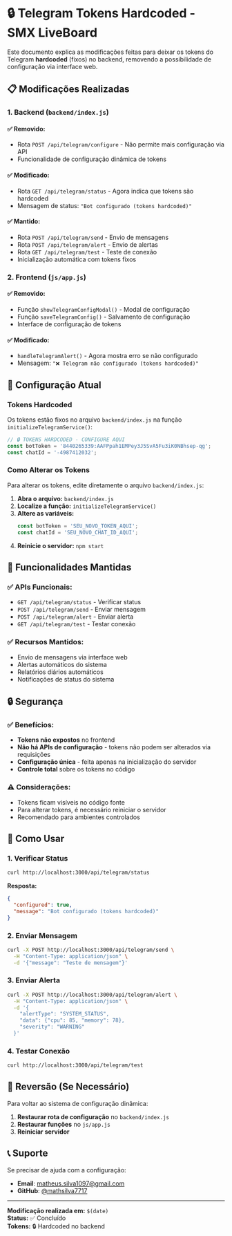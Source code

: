 # 🔒 Telegram Tokens Hardcoded - SMX LiveBoard

Este documento explica as modificações feitas para deixar os tokens do Telegram **hardcoded** (fixos) no backend, removendo a possibilidade de configuração via interface web.

## 📋 Modificações Realizadas

### 1. **Backend (`backend/index.js`)**

#### ✅ **Removido:**
- Rota `POST /api/telegram/configure` - Não permite mais configuração via API
- Funcionalidade de configuração dinâmica de tokens

#### ✅ **Modificado:**
- Rota `GET /api/telegram/status` - Agora indica que tokens são hardcoded
- Mensagem de status: `"Bot configurado (tokens hardcoded)"`

#### ✅ **Mantido:**
- Rota `POST /api/telegram/send` - Envio de mensagens
- Rota `POST /api/telegram/alert` - Envio de alertas
- Rota `GET /api/telegram/test` - Teste de conexão
- Inicialização automática com tokens fixos

### 2. **Frontend (`js/app.js`)**

#### ✅ **Removido:**
- Função `showTelegramConfigModal()` - Modal de configuração
- Função `saveTelegramConfig()` - Salvamento de configuração
- Interface de configuração de tokens

#### ✅ **Modificado:**
- `handleTelegramAlert()` - Agora mostra erro se não configurado
- Mensagem: `"❌ Telegram não configurado (tokens hardcoded)"`

## 🔧 Configuração Atual

### Tokens Hardcoded
Os tokens estão fixos no arquivo `backend/index.js` na função `initializeTelegramService()`:

```javascript
// 🔒 TOKENS HARDCODED - CONFIGURE AQUI
const botToken = '8440265339:AAFPpah1EMPey3J5SvA5Fu3iK0NBhsep-qg';
const chatId = '-4987412032';
```

### Como Alterar os Tokens

Para alterar os tokens, edite diretamente o arquivo `backend/index.js`:

1. **Abra o arquivo:** `backend/index.js`
2. **Localize a função:** `initializeTelegramService()`
3. **Altere as variáveis:**
   ```javascript
   const botToken = 'SEU_NOVO_TOKEN_AQUI';
   const chatId = 'SEU_NOVO_CHAT_ID_AQUI';
   ```
4. **Reinicie o servidor:** `npm start`

## 🚀 Funcionalidades Mantidas

### ✅ **APIs Funcionais:**
- `GET /api/telegram/status` - Verificar status
- `POST /api/telegram/send` - Enviar mensagem
- `POST /api/telegram/alert` - Enviar alerta
- `GET /api/telegram/test` - Testar conexão

### ✅ **Recursos Mantidos:**
- Envio de mensagens via interface web
- Alertas automáticos do sistema
- Relatórios diários automáticos
- Notificações de status do sistema

## 🔒 Segurança

### ✅ **Benefícios:**
- **Tokens não expostos** no frontend
- **Não há APIs de configuração** - tokens não podem ser alterados via requisições
- **Configuração única** - feita apenas na inicialização do servidor
- **Controle total** sobre os tokens no código

### ⚠️ **Considerações:**
- Tokens ficam visíveis no código fonte
- Para alterar tokens, é necessário reiniciar o servidor
- Recomendado para ambientes controlados

## 📱 Como Usar

### 1. **Verificar Status**
```bash
curl http://localhost:3000/api/telegram/status
```

**Resposta:**
```json
{
  "configured": true,
  "message": "Bot configurado (tokens hardcoded)"
}
```

### 2. **Enviar Mensagem**
```bash
curl -X POST http://localhost:3000/api/telegram/send \
  -H "Content-Type: application/json" \
  -d '{"message": "Teste de mensagem"}'
```

### 3. **Enviar Alerta**
```bash
curl -X POST http://localhost:3000/api/telegram/alert \
  -H "Content-Type: application/json" \
  -d '{
    "alertType": "SYSTEM_STATUS",
    "data": {"cpu": 85, "memory": 78},
    "severity": "WARNING"
  }'
```

### 4. **Testar Conexão**
```bash
curl http://localhost:3000/api/telegram/test
```

## 🔄 Reversão (Se Necessário)

Para voltar ao sistema de configuração dinâmica:

1. **Restaurar rota de configuração** no `backend/index.js`
2. **Restaurar funções** no `js/app.js`
3. **Reiniciar servidor**

## 📞 Suporte

Se precisar de ajuda com a configuração:

- **Email**: [matheus.silva1097@gmail.com](mailto:matheus.silva1097@gmail.com)
- **GitHub**: [@mathsilva7717](https://github.com/mathsilva7717)

---

**Modificação realizada em:** `$(date)`  
**Status:** ✅ Concluído  
**Tokens:** 🔒 Hardcoded no backend
